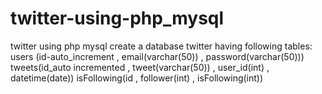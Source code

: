 # twitter-using-php_mysql
twitter using php mysql 
create a database twitter having following tables:
users (id-auto_increment , email(varchar(50)) , password(varchar(50)))
tweets(id_auto incremented , tweet(varchar(50)) , user_id(int) , datetime(date))
isFollowing(id , follower(int) , isFollowing(int))
